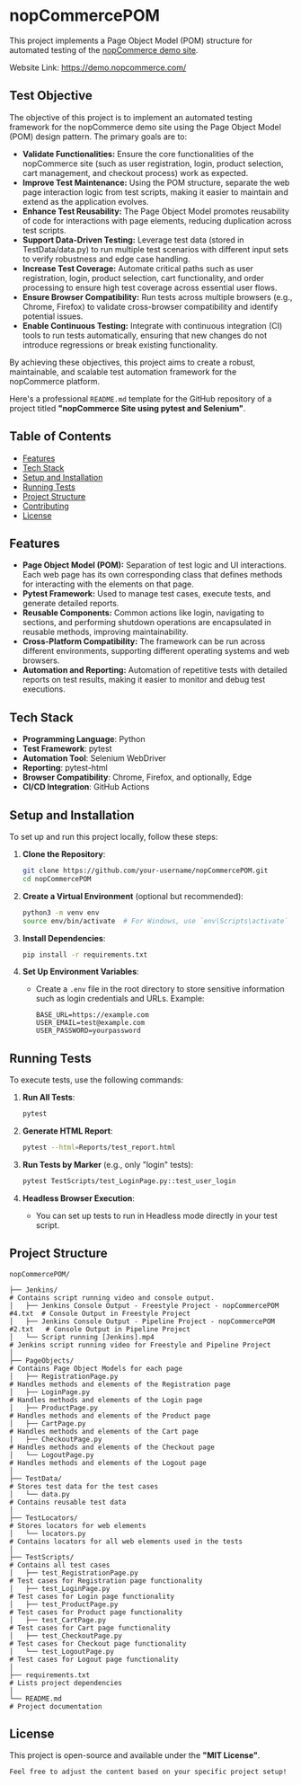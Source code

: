 # nopCommercePOM

This project implements a Page Object Model (POM) structure for automated testing of the [nopCommerce demo site](https://demo.nopcommerce.com/).

Website Link: https://demo.nopcommerce.com/

## Test Objective

The objective of this project is to implement an automated testing framework for the nopCommerce demo site using the Page Object Model (POM) design pattern. The primary goals are to:
- **Validate Functionalities:** Ensure the core functionalities of the nopCommerce site (such as user registration, login, product selection, cart management, and checkout process) work as expected.
- **Improve Test Maintenance:** Using the POM structure, separate the web page interaction logic from test scripts, making it easier to maintain and extend as the application evolves.
- **Enhance Test Reusability:** The Page Object Model promotes reusability of code for interactions with page elements, reducing duplication across test scripts.
- **Support Data-Driven Testing:** Leverage test data (stored in TestData/data.py) to run multiple test scenarios with different input sets to verify robustness and edge case handling.
- **Increase Test Coverage:** Automate critical paths such as user registration, login, product selection, cart functionality, and order processing to ensure high test coverage across essential user flows.
- **Ensure Browser Compatibility:** Run tests across multiple browsers (e.g., Chrome, Firefox) to validate cross-browser compatibility and identify potential issues.
- **Enable Continuous Testing:** Integrate with continuous integration (CI) tools to run tests automatically, ensuring that new changes do not introduce regressions or break existing functionality.

By achieving these objectives, this project aims to create a robust, maintainable, and scalable test automation framework for the nopCommerce platform.

Here's a professional `README.md` template for the GitHub repository of a project titled **"nopCommerce Site using pytest and Selenium"**. 

## Table of Contents

- [Features](#features)
- [Tech Stack](#tech-stack)
- [Setup and Installation](#setup-and-installation)
- [Running Tests](#running-tests)
- [Project Structure](#project-structure)
- [Contributing](#contributing)
- [License](#license)

## Features
- **Page Object Model (POM):** Separation of test logic and UI interactions. Each web page has its own corresponding class that defines methods for interacting with the elements on that page.
- **Pytest Framework:** Used to manage test cases, execute tests, and generate detailed reports.
- **Reusable Components:** Common actions like login, navigating to sections, and performing shutdown operations are encapsulated in reusable methods, improving maintainability.
- **Cross-Platform Compatibility:** The framework can be run across different environments, supporting different operating systems and web browsers.
- **Automation and Reporting:** Automation of repetitive tests with detailed reports on test results, making it easier to monitor and debug test executions.


## Tech Stack

- **Programming Language**: Python
- **Test Framework**: pytest
- **Automation Tool**: Selenium WebDriver
- **Reporting**: pytest-html
- **Browser Compatibility**: Chrome, Firefox, and optionally, Edge
- **CI/CD Integration**: GitHub Actions


## Setup and Installation

To set up and run this project locally, follow these steps:

1. **Clone the Repository**:
   ```bash
   git clone https://github.com/your-username/nopCommercePOM.git
   cd nopCommercePOM
   ```

2. **Create a Virtual Environment** (optional but recommended):
   ```bash
   python3 -m venv env
   source env/bin/activate  # For Windows, use `env\Scripts\activate`
   ```

3. **Install Dependencies**:
   ```bash
   pip install -r requirements.txt
   ```

4. **Set Up Environment Variables**:
   - Create a `.env` file in the root directory to store sensitive information such as login credentials and URLs. Example:
     ```
     BASE_URL=https://example.com
     USER_EMAIL=test@example.com
     USER_PASSWORD=yourpassword
     ```

## Running Tests

To execute tests, use the following commands:

1. **Run All Tests**:
   ```bash
   pytest
   ```

2. **Generate HTML Report**:
   ```bash
   pytest --html=Reports/test_report.html
   ```

3. **Run Tests by Marker** (e.g., only "login" tests):
   ```bash
   pytest TestScripts/test_LoginPage.py::test_user_login
   ```

4. **Headless Browser Execution**:
   - You can set up tests to run in Headless mode directly in your test script.

## Project Structure
```
nopCommercePOM/

├── Jenkins/                                                                # Contains script running video and console output.
│   ├── Jenkins Console Output - Freestyle Project - nopCommercePOM #4.txt  # Console Output in Freestyle Project
│   ├── Jenkins Console Output - Pipeline Project - nopCommercePOM #2.txt   # Console Output in Pipeline Project
│   └── Script running [Jenkins].mp4                                        # Jenkins script running video for Freestyle and Pipeline Project
│   
├── PageObjects/                                                            # Contains Page Object Models for each page
│   ├── RegistrationPage.py                                                 # Handles methods and elements of the Registration page
│   ├── LoginPage.py                                                        # Handles methods and elements of the Login page
│   ├── ProductPage.py                                                      # Handles methods and elements of the Product page
│   ├── CartPage.py                                                         # Handles methods and elements of the Cart page
│   ├── CheckoutPage.py                                                     # Handles methods and elements of the Checkout page
│   └── LogoutPage.py                                                       # Handles methods and elements of the Logout page
│
├── TestData/                                                               # Stores test data for the test cases
│   └── data.py                                                             # Contains reusable test data
│
├── TestLocators/                                                           # Stores locators for web elements
│   └── locators.py                                                         # Contains locators for all web elements used in the tests
│
├── TestScripts/                                                            # Contains all test cases
│   ├── test_RegistrationPage.py                                            # Test cases for Registration page functionality
│   ├── test_LoginPage.py                                                   # Test cases for Login page functionality
│   ├── test_ProductPage.py                                                 # Test cases for Product page functionality
│   ├── test_CartPage.py                                                    # Test cases for Cart page functionality
│   ├── test_CheckoutPage.py                                                # Test cases for Checkout page functionality
│   └── test_LogoutPage.py                                                  # Test cases for Logout page functionality
│
├── requirements.txt                                                        # Lists project dependencies
│
└── README.md                                                               # Project documentation
```

## License
This project is open-source and available under the **"MIT License"**.

   ```bash
   Feel free to adjust the content based on your specific project setup!
   ```
